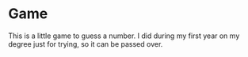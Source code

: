 # Game
This is a little game to guess a number. I did during my first year on my degree just for trying, so it can be passed over.
